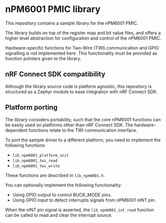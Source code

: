 # nPM6001 PMIC library

This repository contains a sample library for the nPM6001 PMIC.

The library builds on top of the register map and bit value files, and offers a higher level abstraction for configuration and control of the nPM6001 PMIC.

Hardware-specific functions for Two-Wire (TWI) communication and GPIO signalling is not implemented here. This functionality must be provided as function pointers given to the library.

## nRF Connect SDK compatibility

Although the library source code is platform agnostic, this repository is structured as a Zephyr module to ease integration with nRF Connect SDK.

## Platform porting

The library considers portability, such that the core nPM6001 functions can be easily used on platforms other than nRF Connect SDK.
The hardware-dependent functions relate to the TWI communication interface.

To port the sample driver to a different platform, you need to implement the following functions:

* `lib_npm6001_platform_init`
* `lib_npm6001_twi_read`
* `lib_npm6001_twi_write`

These functions are described in `lib_npm6001.h`.

You can optionally implement the following functionality:

* Using GPIO output to control BUCK_MODE pins.
* Using GPIO input to detect interrupts signals from nPM6001 nINT pin.

When the nINT pin signal is asserted, the `lib_npm6001_int_read` function can be called to read and clear the interrupt source.
